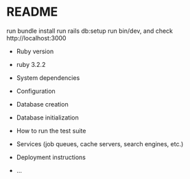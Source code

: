 # README
run bundle install
run rails db:setup
run bin/dev, and check http://localhost:3000

* Ruby version
- ruby 3.2.2

* System dependencies

* Configuration

* Database creation

* Database initialization

* How to run the test suite

* Services (job queues, cache servers, search engines, etc.)

* Deployment instructions

* ...
